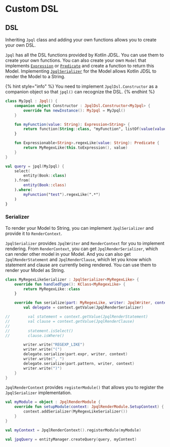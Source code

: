 # Custom DSL

## DSL

Inheriting `Jpql` class and adding your own functions allows you to create your own DSL.

`Jpql` has all the DSL functions provided by Kotlin JDSL. You can use them to create your own functions.
You can also create your own `Model` that implements [`Expression`](expressions.md) or [`Predicate`](predicates.md) and create a function to return this Model.
Implementing [`JpqlSerializer`](custom-dsl.md#serializer) for the Model allows Kotlin JDSL to render the Model to a String.

{% hint style="info" %}
You need to implement `JpqlDsl.Constructor` as a companion object so that `jpql()` can recognize the DSL.
{% endhint %}

```kotlin
class MyJpql : Jpql() {
    companion object Constructor : JpqlDsl.Constructor<MyJpql> {
        override fun newInstance(): MyJpql = MyJpql()
    }

    fun myFunction(value: String): Expression<String> {
        return function(String::class, "myFunction", listOf(value(value)))
    }

    fun Expressionable<String>.regexLike(value: String): Predicate {
        return MyRegexLike(this.toExpression(), value)
    }
}

val query = jpql(MyJpql) {
    select(
        entity(Book::class)
    ).from(
        entity(Book::class)
    ).where(
        myFunction("test").regexLike(".*")
    )
}
```

### Serializer

To render your Model to String, you can implement `JpqlSerializer` and provide it to `RenderContext`.

`JpqlSerializer` provides `JpqlWriter` and `RenderContext` for you to implement rendering.
From `RenderContext`, you can get `JpqlRenderSerializer`, which can render other model in your Model.
And you can also get `JpqlRenderStatement` and `JpqlRenderClause`, which let you know which statement and clause are currently being rendered.
You can use them to render your Model as String.

```kotlin
class MyRegexLikeSerializer : JpqlSerializer<MyRegexLike> {
    override fun handledType(): KClass<MyRegexLike> {
        return MyRegexLike::class
    }

    override fun serialize(part: MyRegexLike, writer: JpqlWriter, context: RenderContext) {
        val delegate = context.getValue(JpqlRenderSerializer)

//        val statement = context.getValue(JpqlRenderStatement)
//        val clause = context.getValue(JpqlRenderClause)
//
//        statement.isSelect()
//        clause.isWhere()

        writer.write("REGEXP_LIKE")
        writer.write("(")
        delegate.serialize(part.expr, writer, context)
        writer.write(", ")
        delegate.serialize(part.pattern, writer, context)
        writer.write(")")
    }
}
```

`JpqlRenderContext` provides `registerModule()` that allows you to register the `JpqlSerializer` implementation.

```kotlin
val myModule = object : JpqlRenderModule {
    override fun setupModule(context: JpqlRenderModule.SetupContext) {
        context.addSerializer(MyRegexLikeSerializer())
    }
}

val myContext = JpqlRenderContext().registerModule(myModule)

val jpqQuery = entityManager.createQuery(query, myContext)
```
